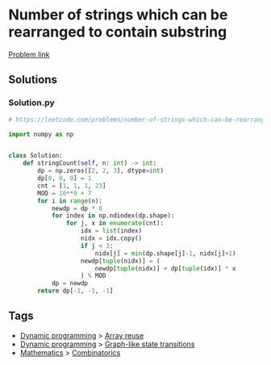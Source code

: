 # Number of strings which can be rearranged to contain substring

[Problem link](https://leetcode.com/problems/number-of-strings-which-can-be-rearranged-to-contain-substring/)

## Solutions


### Solution.py
```py
# https://leetcode.com/problems/number-of-strings-which-can-be-rearranged-to-contain-substring/

import numpy as np


class Solution:
    def stringCount(self, n: int) -> int:
        dp = np.zeros([2, 2, 3], dtype=int)
        dp[0, 0, 0] = 1
        cnt = [1, 1, 1, 23]
        MOD = 10**9 + 7
        for i in range(n):
            newdp = dp * 0
            for index in np.ndindex(dp.shape):
                for j, x in enumerate(cnt):
                    idx = list(index)
                    nidx = idx.copy()
                    if j < 3:
                        nidx[j] = min(dp.shape[j]-1, nidx[j]+1)
                    newdp[tuple(nidx)] = (
                        newdp[tuple(nidx)] + dp[tuple(idx)] * x
                    ) % MOD
            dp = newdp
        return dp[-1, -1, -1]
```
## Tags

* [Dynamic programming](/README.md#Dynamic_programming) > [Array reuse](/README.md#Dynamic_programming-Array_reuse)
* [Dynamic programming](/README.md#Dynamic_programming) > [Graph-like state transitions](/README.md#Dynamic_programming-Graph_like_state_transitions)
* [Mathematics](/README.md#Mathematics) > [Combinatorics](/README.md#Mathematics-Combinatorics)
